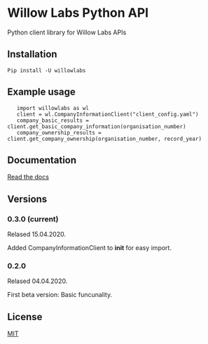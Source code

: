# Willow Labs Python API
Python client library for Willow Labs APIs

## Installation
``` Pip install -U willowlabs ```

## Example usage
```
   import willowlabs as wl
   client = wl.CompanyInformationClient("client_config.yaml")
   company_basic_results = client.get_basic_company_information(organisation_number)
   company_ownership_results = client.get_company_ownership(organisation_number, record_year)
```

## Documentation
[Read the docs](https://willow-labs-python-api.readthedocs.io/en/doc_release/)


## Versions
### 0.3.0 (current) 
Relased 15.04.2020.

Added CompanyInformationClient to __init__ for easy import.

### 0.2.0 
Relased 04.04.2020.

First beta version: Basic funcunality.

## License
[MIT](https://opensource.org/licenses/MIT)

